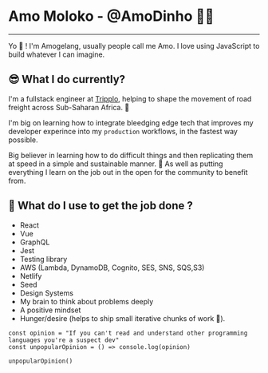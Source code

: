 # Amo Moloko - @AmoDinho 🧜‍♂️

<hr/>

Yo 🤙 ! I'm Amogelang, usually people call me Amo. I love using JavaScript to build whatever I can imagine.

## 😎 What I do currently?

I'm a fullstack engineer at [Tripplo](https://tripplo.co/), helping to shape the movement of road freight across Sub-Saharan Africa. 🚚  

I'm big on learning how to integrate bleedging edge tech that improves my developer experince into my `production` workflows, in the fastest way possible. 

Big believer in learning how to do difficult things and then replicating them at speed in a simple and sustainable manner. 🧁 As well as putting everything I learn on the job out in the open for the community to benefit from. 


## 🧨 What do I use to get the job done ?

* React
* Vue
* GraphQL
* Jest
* Testing library
* AWS (Lambda, DynamoDB, Cognito, SES, SNS, SQS,S3)
* Netlify
* Seed
* Design Systems
* My brain to think about problems deeply
* A positive mindset
* Hunger/desire (helps to ship small iterative chunks of work 🐐).

```
const opinion = "If you can't read and understand other programming languages you're a suspect dev"
const unpopularOpinion = () => console.log(opinion)

unpopularOpinion()

```
